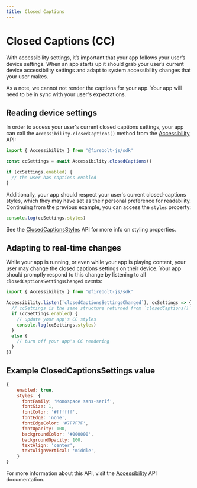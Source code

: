 ```yaml
---
title: Closed Captions
---
```

# Closed Captions (CC)

With accessibility settings, it’s important that your app follows your user’s device settings. When an app starts up it should grab your user’s current device accessibility settings and adapt to system accessibility changes that your user makes.

As a note, we cannot not render the captions for your app. Your app will need to be in sync with your user's expectations.


## Reading device settings
In order to access your user's current closed captions settings, your app can call the `Accessibility.closedCaptions()` method from the [Accessibility](docs/fireboltAPI/accessibility.md) API:

```javascript 
import { Accessibility } from '@firebolt-js/sdk'

const ccSettings = await Accessibility.closedCaptions()

if (ccSettings.enabled) {
  // the user has captions enabled
}
```

Additionally, your app should respect your user's current closed-captions styles, which they may have set as their personal preference for readability. Continuing from the previous example, you can access the `styles` property:


```javascript
console.log(ccSettings.styles)
```

See the [ClosedCaptionsStyles](/fireboltAPI/accessibility.md#closedcaptionsstyles) API for more info on styling properties.

## Adapting to real-time changes
While your app is running, or even while your app is playing content, your user may change the closed captions settings on their device. Your app should promptly respond to this change by listening to all `closedCaptionsSettingsChanged` events:

```javascript
import { Accessibility } from '@firebolt-js/sdk'

Accessibility.listen(`closedCaptionsSettingsChanged`), ccSettings => {
  // ccSettings is the same structure returned from `closedCaptions()`
  if (ccSettings.enabled) {
    // update your app's CC styles
    console.log(ccSettings.styles)
  }
  else {
    // turn off your app's CC rendering
  }
})
```


## Example ClosedCaptionsSettings value

```javascript 
{
    enabled: true,
    styles: {
      fontFamily: 'Monospace sans-serif',
      fontSize: 1,
      fontColor: '#ffffff',
      fontEdge: 'none',
      fontEdgeColor: '#7F7F7F',
      fontOpacity: 100,
      backgroundColor: '#000000',
      backgroundOpacity: 100,
      textAlign: 'center',
      textAlignVertical: 'middle',
    }
}
```

For more information about this API, visit the [Accessibility](docs/fireboltAPI/accessibility.md) API documentation.